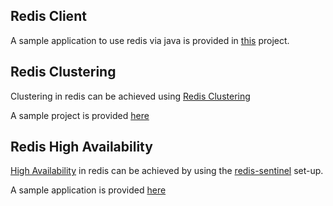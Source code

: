 ## Redis Client
A sample application to use redis via java is provided in [this](jedis-client) project.

## Redis Clustering 

Clustering in redis can be  achieved using [Redis Clustering](https://redis.io/topics/cluster-tutorial) 

A sample project is provided [here](redis3.0-clustering)

## Redis High Availability

[High Availability](https://en.wikipedia.org/wiki/High_availability) in redis can be achieved by using the [redis-sentinel](https://redis.io/topics/sentinel) set-up.

A sample application is provided [here](redis-sentinel)